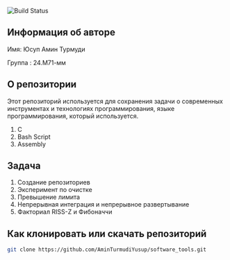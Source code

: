 ![Build Status](https://github.com/AminTurmudiYusup/software_tools/actions/workflows/ci-pipeline.yml/badge.svg)


## Информация об авторе

Имя: Юсуп Амин Турмуди 


Группа : 24.М71-мм

## О репозитории

Этот репозиторий используется для сохранения задачи о современных инструментах и ​​технологиях программирования, языке программирования, который используется.
1. C
2. Bash Script
3. Assembly
## Задача
1. Создание репозиториев
2. Эксперимент по очистке
3. Превышение лимита
4. Непрерывная интеграция и непрерывное развертывание
5. Факториал RISS-Z и Фибоначчи




## Как клонировать или скачать репозиторий
        
```bash
git clone https://github.com/AminTurmudiYusup/software_tools.git





